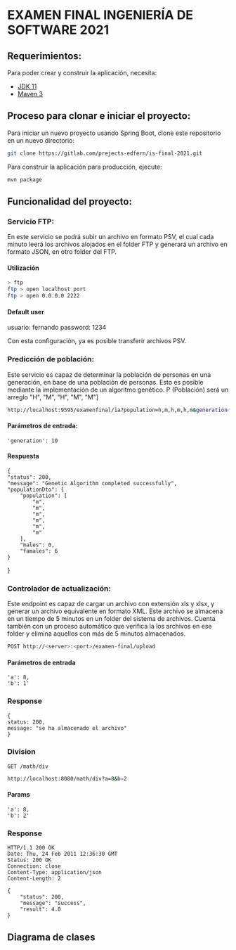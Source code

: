 # EXAMEN FINAL INGENIERÍA DE SOFTWARE 2021

## Requerimientos: 
Para poder crear y construir la aplicación, necesita:
- [JDK 11](https://www.oracle.com/java/technologies/javase-jdk11-downloads.html)
- [Maven 3](https://maven.apache.org)

## Proceso para clonar e iniciar el proyecto:
Para iniciar un nuevo proyecto usando Spring Boot, clone este repositorio en un nuevo directorio:

```bash
git clone https://gitlab.com/prejects-edfern/is-final-2021.git
```
Para construir la aplicación para producción, ejecute:
```bash
mvn package
```
## Funcionalidad del proyecto:

### Servicio FTP:
En este servicio se podrá subir un archivo en formato PSV, el cual cada minuto leerá los archivos 
alojados en el folder FTP y generará un archivo en formato JSON, en otro folder del FTP.
#### Utilización
```bash
> ftp
ftp > open localhost port
ftp > open 0.0.0.0 2222
```
#### Default user
usuario: fernando
password: 1234

Con esta configuración, ya es posible transferir archivos PSV.

### Predicción de población:
Este servicio es capaz de determinar la población de personas en una generación, en base de una población de personas. Esto es posible mediante la implementación de un algoritmo genético. P (Población) será un arreglo "H", "M", "H", "M", "M"]
```bash
http://localhost:9595/examenfinal/ia?population=h,m,h,m,h,m&generation=10
```
#### Parámetros de entrada:
    'generation': 10

#### Respuesta 
    {
    "status": 200,
    "message": "Genetic Algorithm completed successfully",
    "populationDto": {
        "population": [
            "m",
            "m",
            "m",
            "m",
            "m",
            "m"
        ],
        "males": 0,
        "famales": 6
    }
}

### Controlador de actualización:
Este endpoint es capaz de cargar un archivo con extensión xls y xlsx, y generar un archivo
equivalente en formato XML. Este archivo se almacena en un tiempo de 5 minutos en un folder del sistema de archivos. Cuenta también con un proceso automático que verifica la los archivos en ese folder y elimina aquellos con más de 5 minutos almacenados.

```bash
POST http://<server>:<port>/examen-final/upload
```
#### Parámetros de entrada
    'a': 8,
    'b': 1'

### Response 
    {
	status: 200,
	message: "se ha almacenado el archivo"
    }

### Division
`GET /math/div 
`
```bash
http://localhost:8080/math/div?a=8&b=2
```
#### Params
    'a': 8,
    'b': 2'

### Response 
    HTTP/1.1 200 OK
    Date: Thu, 24 Feb 2011 12:36:30 GMT
    Status: 200 OK
    Connection: close
    Content-Type: application/json
    Content-Length: 2
    
    {
        "status": 200,
        "message": "success",
        "result": 4.0
    }

## Diagrama de clases
